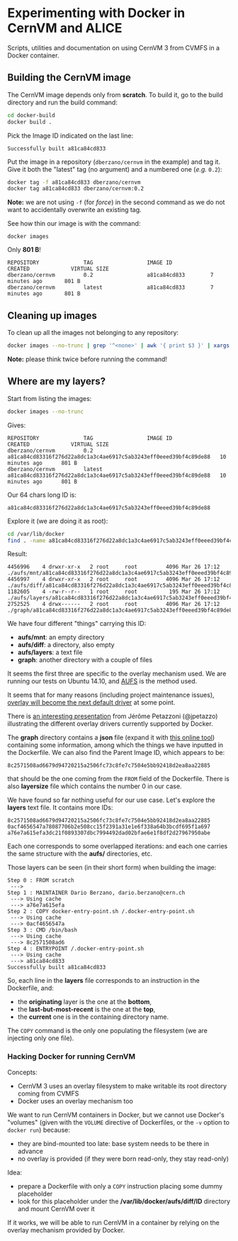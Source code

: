 Experimenting with Docker in CernVM and ALICE
=============================================

Scripts, utilities and documentation on using CernVM 3 from CVMFS in a Docker
container.


## Building the CernVM image

The CernVM image depends only from **scratch**. To build it, go to the build
directory and run the build command:

```bash
cd docker-build
docker build .
```

Pick the Image ID indicated on the last line:

```
Successfully built a81ca84cd833
```

Put the image in a repository (`dberzano/cernvm` in the example) and tag it.
Give it both the "latest" tag (no argument) and a numbered one (*e.g.* `0.2`):

```bash
docker tag -f a81ca84cd833 dberzano/cernvm
docker tag a81ca84cd833 dberzano/cernvm:0.2
```

**Note:** we are not using `-f` (for *force*) in the second command as we do not
want to accidentally overwrite an existing tag.

See how thin our image is with the command:

```
docker images
```

Only **801 B**!

```
REPOSITORY              TAG                 IMAGE ID            CREATED             VIRTUAL SIZE
dberzano/cernvm         0.2                 a81ca84cd833        7 minutes ago       801 B
dberzano/cernvm         latest              a81ca84cd833        7 minutes ago       801 B
```


## Cleaning up images

To clean up all the images not belonging to any repository:

```bash
docker images --no-trunc | grep '^<none>' | awk '{ print $3 }' | xargs -L 1 docker rmi
```

**Note:** please think twice before running the command!


## Where are my layers?

Start from listing the images:

```bash
docker images --no-trunc
```

Gives:

```
REPOSITORY              TAG                 IMAGE ID                                                           CREATED             VIRTUAL SIZE
dberzano/cernvm         0.2                 a81ca84cd83316f276d22a8dc1a3c4ae6917c5ab3243eff0eeed39bf4c89de88   10 minutes ago      801 B
dberzano/cernvm         latest              a81ca84cd83316f276d22a8dc1a3c4ae6917c5ab3243eff0eeed39bf4c89de88   10 minutes ago      801 B
```

Our 64 chars long ID is:

```
a81ca84cd83316f276d22a8dc1a3c4ae6917c5ab3243eff0eeed39bf4c89de88
```

Explore it (we are doing it as root):

```bash
cd /var/lib/docker
find . -name a81ca84cd83316f276d22a8dc1a3c4ae6917c5ab3243eff0eeed39bf4c89de88
```

Result:

```
4456996    4 drwxr-xr-x   2 root     root         4096 Mar 26 17:12 ./aufs/mnt/a81ca84cd83316f276d22a8dc1a3c4ae6917c5ab3243eff0eeed39bf4c89de88
4456997    4 drwxr-xr-x   2 root     root         4096 Mar 26 17:12 ./aufs/diff/a81ca84cd83316f276d22a8dc1a3c4ae6917c5ab3243eff0eeed39bf4c89de88
1182605    4 -rw-r--r--   1 root     root          195 Mar 26 17:12 ./aufs/layers/a81ca84cd83316f276d22a8dc1a3c4ae6917c5ab3243eff0eeed39bf4c89de88
2752525    4 drwx------   2 root     root         4096 Mar 26 17:12 ./graph/a81ca84cd83316f276d22a8dc1a3c4ae6917c5ab3243eff0eeed39bf4c89de88
```

We have four different "things" carrying this ID:

* **aufs/mnt**: an empty directory
* **aufs/diff**: a directory, also empty
* **aufs/layers**: a text file
* **graph**: another directory with a couple of files

It seems the first three are specific to the overlay mechanism used. We are
running our tests on Ubuntu 14.10, and [AUFS](http://aufs.sourceforge.net/) is
the method used.

It seems that for many reasons (including project maintenance issues),
[overlay will become the next default driver](http://blog.thestateofme.com/2015/03/09/using-overlay-file-system-with-docker-on-ubuntu/)
at some point.

There is [an interesting presentation](http://jpetazzo.github.io/assets/2015-03-03-not-so-deep-dive-into-docker-storage-drivers.html#1)
from Jérôme Petazzoni (@jpetazzo) illustrating the different overlay drivers
currently supported by Docker.

The **graph** directory contains a **json** file (expand it with
[this online tool](http://jsonformatter.curiousconcept.com/)) containing some
information, among which the things we have inputted in the Dockerfile. We can
also find the Parent Image ID, which appears to be:

```
8c2571508ad6679d94720215a2506fc73c8fe7c7504e5bb92418d2ea8aa22885
```

that should be the one coming from the `FROM` field of the Dockerfile. There is
also **layersize** file which contains the number 0 in our case.

We have found so far nothing useful for our use case. Let's explore the
**layers** text file. It contains more IDs:

```
8c2571508ad6679d94720215a2506fc73c8fe7c7504e5bb92418d2ea8aa22885
0acf4656547a78087706b2e508cc15f2391a31e1e6f338a64b3bcdf695f1a697
a76e7a615efa3dc21f0893307dbc7994492dad02bfae6e1f8df2d27967950abe
```

Each one corresponds to some overlapped iterations: and each one carries the
same structure with the **aufs/** directories, etc.

Those layers can be seen (in their short form) when building the image:

```
Step 0 : FROM scratch
 --->
Step 1 : MAINTAINER Dario Berzano, dario.berzano@cern.ch
 ---> Using cache
 ---> a76e7a615efa
Step 2 : COPY docker-entry-point.sh /.docker-entry-point.sh
 ---> Using cache
 ---> 0acf4656547a
Step 3 : CMD /bin/bash
 ---> Using cache
 ---> 8c2571508ad6
Step 4 : ENTRYPOINT /.docker-entry-point.sh
 ---> Using cache
 ---> a81ca84cd833
Successfully built a81ca84cd833
```

So, each line in the **layers** file corresponds to an instruction in the
Dockerfile, and:

* the **originating** layer is the one at the **bottom**,
* the **last-but-most-recent** is the one at the **top**,
* the **current** one is in the containing directory name.

The `COPY` command is the only one populating the filesystem (we are injecting
only one file).


### Hacking Docker for running CernVM

Concepts:

* CernVM 3 uses an overlay filesystem to make writable its root directory coming
  from CVMFS
* Docker uses an overlay mechanism too

We want to run CernVM containers in Docker, but we cannot use Docker's "volumes"
(given with the `VOLUME` directive of Dockerfiles, or the `-v` option to
`docker run`) because:

* they are bind-mounted too late: base system needs to be there in advance
* no overlay is provided (if they were born read-only, they stay read-only)

Idea:

* prepare a Dockerfile with only a `COPY` instruction placing some dummy
  placeholder
* look for this placeholder under the **/var/lib/docker/aufs/diff/ID**
  directory and mount CernVM over it

If it works, we will be able to run CernVM in a container by relying on the
overlay mechanism provided by Docker.
